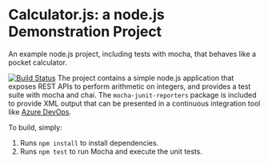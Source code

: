 Calculator.js: a node.js Demonstration Project
==============================================
An example node.js project, including tests with mocha, that behaves like
a pocket calculator.

[![Build Status](https://dev.azure.com/ketankumar1/Integrating%20External%20Source%20Control%20with%20Azure%20Pipelines/_apis/build/status/ketandevops.calculator?branchName=master)](https://dev.azure.com/ketankumar1/Integrating%20External%20Source%20Control%20with%20Azure%20Pipelines/_build/latest?definitionId=91&branchName=master)
The project contains a simple node.js application that exposes REST APIs
to perform arithmetic on integers, and provides a test suite with mocha
and chai.  The `mocha-junit-reporters` package is included to provide XML
output that can be presented in a continuous integration tool like
[Azure DevOps](https://azure.com/devops).

To build, simply:

1. Runs `npm install` to install dependencies.
2. Runs `npm test` to run Mocha and execute the unit tests.

